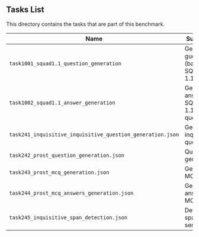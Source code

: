## Tasks List 

This directory contains the tasks that are part of this benchmark. 


Name | Summary | Category
---- | ----------- | --------
`task1001_squad1.1_question_generation` | Generating guestions (based on SQuAD 1.1) | Question Generation  
`task1002_squad1.1_answer_generation` | Generating answers to SQuAD 1.1 questions | Answer Generation
`task241_inquisitive_inquisitive_question_generation.json` | Generating inquisitive questions | Inquisitive Question generation
`task242_prost_question_generation.json` | Question generation | Question generation
`task243_prost_mcq_generation.json` | Generating MCQs | MCQ generation
`task244_prost_mcq_answers_generation.json` | Generating answers of MCQs | MCQ Answer generation
`task245_inquisitive_span_detection.json` | Detecting span of sentence | Span Detection
